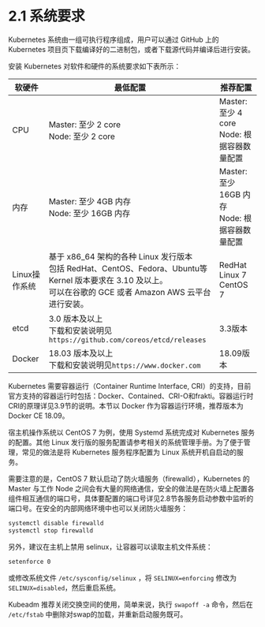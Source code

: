 # 2.1 系统要求

Kubernetes 系统由一组可执行程序组成，用户可以通过 GitHub 上的 Kubernetes 项目页下载编译好的二进制包，或者下载源代码并编译后进行安装。

安装 Kubernetes 对软件和硬件的系统要求如下表所示：

软硬件 | 最低配置 | 推荐配置 
--- | --- | ---
CPU | Master: 至少 2 core<br>Node: 至少 2 core | Master: 至少 4 core<br>Node: 根据容器数量配置
内存 | Master: 至少 4GB 内存<br>Node: 至少 16GB 内存 | Master: 至少 16GB 内存<br>Node: 根据容器数量配置
Linux操作系统 | 基于 x86\_64 架构的各种 Linux 发行版本<br>包括 RedHat、CentOS、Fedora、Ubuntu等<br>Kernel 版本要求在 3.10 及以上。<br>可以在谷歌的 GCE 或者 Amazon AWS 云平台进行安装。 | RedHat Linux 7<br>CentOS 7
etcd | 3.0 版本及以上<br>下载和安装说明见 `https://github.com/coreos/etcd/releases` | 3.3版本 
Docker | 18.03 版本及以上<br>下载和安装说明见`https://www.docker.com` | 18.09版本

Kubernetes 需要容器运行（Container Runtime Interface, CRI）的支持，目前官方支持的容器运行时包括：Docker、Contained、CRI-O和frakti。容器运行时CRI的原理详见3.9节的说明。本节以 Docker 作为容器运行环境，推荐版本为 Docker CE 18.09。

宿主机操作系统以 CentOS 7 为例，使用 Systemd 系统完成对 Kubernetes 服务的配置。其他 Linux 发行版的服务配置请参考相关的系统管理手册。为了便于管理，常见的做法是将 Kubernetes 服务程序配置为 Linux 系统开机自启动的服务。

需要注意的是，CentOS 7 默认启动了防火墙服务（firewalld），Kubernetes 的 Master 与工作 Node 之间会有大量的网络通信，安全的做法是在防火墙上配置各组件相互通信的端口号，具体要配置的端口号详见2.8节各服务启动参数中监听的端口号。在安全的内部网络环境中也可以关闭防火墙服务：

```bash
systemctl disable firewalld
systemctl stop firewalld
```

另外，建议在主机上禁用 selinux，让容器可以读取主机文件系统：

```bash
setenforce 0
```

或修改系统文件 `/etc/sysconfig/selinux` ，将 `SELINUX=enforcing` 修改为 `SELINUX=disabled`，然后重启系统。

Kubeadm 推荐关闭交换空间的使用，简单来说，执行 `swapoff -a` 命令，然后在 `/etc/fstab` 中删除对swap的加载，并重新启动服务既可。
